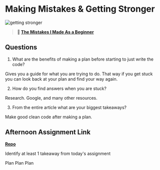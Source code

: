 # Making Mistakes & Getting Stronger

![getting stronger](https://bcw.blob.core.windows.net/public/img/lesson-images/js-bootcamp-logo.jpg)

> **📖 [The Mistakes I Made As a Beginner](https://codeworksacademy.com/fs-student-guide/resources/wk2/06-Coding-Mistakes)**

## Questions

1. What are the benefits of making a plan before starting to just write the code?

Gives you a guide for what you are trying to do. That way if you get stuck you can look back at your plan and find your way again.

2. How do you find answers when you are stuck?

Research. Google, and many other resources.

3. From the entire article what are your biggest takeaways?

Make good clean code after making a plan.

## Afternoon Assignment Link

**[Repo](https://github.com/JeradeaSimmons/<ASSIGNMENT_REPO>)**

Identify at least 1 takeaway from today's assignment

Plan Plan Plan